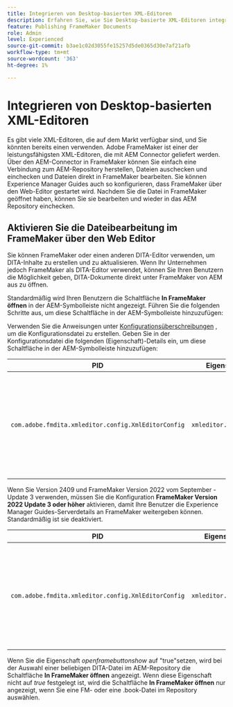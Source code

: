 ```yaml
---
title: Integrieren von Desktop-basierten XML-Editoren
description: Erfahren Sie, wie Sie Desktop-basierte XML-Editoren integrieren.
feature: Publishing FrameMaker Documents
role: Admin
level: Experienced
source-git-commit: b3ae1c02d3055fe15257d5de0365d30e7af21afb
workflow-type: tm+mt
source-wordcount: '363'
ht-degree: 1%

---
```


# Integrieren von Desktop-basierten XML-Editoren

Es gibt viele XML-Editoren, die auf dem Markt verfügbar sind, und Sie könnten bereits einen verwenden. Adobe FrameMaker ist einer der leistungsfähigsten XML-Editoren, die mit AEM Connector geliefert werden. Über den AEM-Connector in FrameMaker können Sie einfach eine Verbindung zum AEM-Repository herstellen, Dateien auschecken und einchecken und Dateien direkt in FrameMaker bearbeiten. Sie können Experience Manager Guides auch so konfigurieren, dass FrameMaker über den Web-Editor gestartet wird. Nachdem Sie die Datei in FrameMaker geöffnet haben, können Sie sie bearbeiten und wieder in das AEM Repository einchecken.

## Aktivieren Sie die Dateibearbeitung im FrameMaker über den Web Editor

Sie können FrameMaker oder einen anderen DITA-Editor verwenden, um DITA-Inhalte zu erstellen und zu aktualisieren. Wenn Ihr Unternehmen jedoch FrameMaker als DITA-Editor verwendet, können Sie Ihren Benutzern die Möglichkeit geben, DITA-Dokumente direkt unter FrameMaker von AEM aus zu öffnen.


Standardmäßig wird Ihren Benutzern die Schaltfläche **In FrameMaker öffnen** in der AEM-Symbolleiste nicht angezeigt. Führen Sie die folgenden Schritte aus, um diese Schaltfläche in der AEM-Symbolleiste hinzuzufügen:

Verwenden Sie die Anweisungen unter [Konfigurationsüberschreibungen](download-install-additional-config-override.md#) , um die Konfigurationsdatei zu erstellen. Geben Sie in der Konfigurationsdatei die folgenden \(Eigenschaft\)-Details ein, um diese Schaltfläche in der AEM-Symbolleiste hinzuzufügen:


| PID | Eigenschaftenschlüssel | Eigenschaftswert |
|---|------------|--------------|
| `com.adobe.fmdita.xmleditor.config.XmlEditorConfig` | `xmleditor.openinframebuttonshow` | Boolesch \(true/false\). Wenn Sie die Schaltfläche **In FrameMaker öffnen** anzeigen möchten, legen Sie diese Eigenschaft auf &quot;true&quot;fest. <br> **Standardwert**: false |



Wenn Sie Version 2409 und FrameMaker Version 2022 vom September - Update 3 verwenden, müssen Sie die Konfiguration **FrameMaker Version 2022 Update 3 oder höher** aktivieren, damit Ihre Benutzer die Experience Manager Guides-Serverdetails an FrameMaker weitergeben können.  Standardmäßig ist sie deaktiviert.


| PID | Eigenschaftenschlüssel | Eigenschaftswert |
|---|------------|--------------|
| `com.adobe.fmdita.xmleditor.config.XmlEditorConfig` | `xmleditor.openinframe2022above` | Boolesch \(true/false\). Wenn Sie FrameMaker Version vom September 2022 - Update 3 verwenden, legen Sie diese Eigenschaft auf &quot;true&quot;fest. <br> **Standardwert**: false |



Wenn Sie die Eigenschaft *openframebuttonshow* auf &quot;true&quot;setzen, wird bei der Auswahl einer beliebigen DITA-Datei im AEM-Repository die Schaltfläche **In FrameMaker öffnen** angezeigt. Wenn diese Eigenschaft nicht auf *true* festgelegt ist, wird die Schaltfläche **In FrameMaker öffnen** nur angezeigt, wenn Sie eine FM- oder eine .book-Datei im Repository auswählen.




